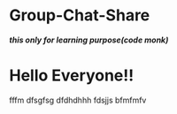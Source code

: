 # Group-Chat-Share
***this only for learning purpose(code monk)***
<h1>Hello  Everyone!!</h1>
fffm
dfsgfsg
dfdhdhhh
fdsjjs
bfmfmfv
